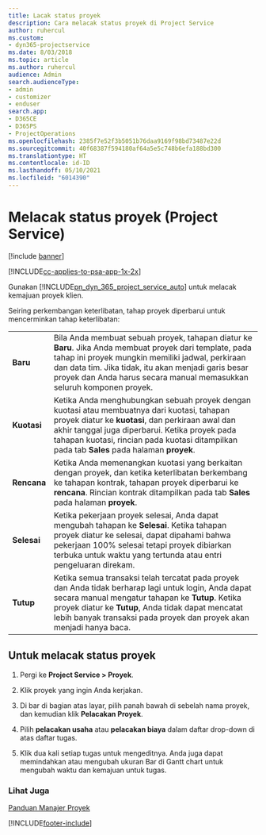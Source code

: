 ```yaml
---
title: Lacak status proyek
description: Cara melacak status proyek di Project Service
author: ruhercul
ms.custom:
- dyn365-projectservice
ms.date: 8/03/2018
ms.topic: article
ms.author: ruhercul
audience: Admin
search.audienceType:
- admin
- customizer
- enduser
search.app:
- D365CE
- D365PS
- ProjectOperations
ms.openlocfilehash: 2385f7e52f3b5051b76daa9169f98bd73487e22d
ms.sourcegitcommit: 40f68387f594180af64a5e5c748b6efa188bd300
ms.translationtype: HT
ms.contentlocale: id-ID
ms.lasthandoff: 05/10/2021
ms.locfileid: "6014390"
---
```

# <a name="track-a-projects-status-project-service"></a>Melacak status proyek (Project Service)

[!include [banner](../includes/psa-now-project-operations.md)]

[!INCLUDE[cc-applies-to-psa-app-1x-2x](../includes/cc-applies-to-psa-app-1x-2x.md)]

Gunakan [!INCLUDE[pn_dyn_365_project_service_auto](../includes/pn-dyn-365-project-service-auto.md)] untuk melacak kemajuan proyek klien.  

Seiring perkembangan keterlibatan, tahap proyek diperbarui untuk mencerminkan tahap keterlibatan:  


|              |                                                                                                                                                                                                                                                                                                  |
|--------------|--------------------------------------------------------------------------------------------------------------------------------------------------------------------------------------------------------------------------------------------------------------------------------------------------|
|   **Baru**    | Bila Anda membuat sebuah proyek, tahapan diatur ke **Baru**. Jika Anda membuat proyek dari template, pada tahap ini proyek mungkin memiliki jadwal, perkiraan dan data tim. Jika tidak, itu akan menjadi garis besar proyek dan Anda harus secara manual memasukkan seluruh komponen proyek. |
|  **Kuotasi**   |      Ketika Anda menghubungkan sebuah proyek dengan kuotasi atau membuatnya dari kuotasi, tahapan proyek diatur ke **kuotasi**, dan perkiraan awal dan akhir tanggal juga diperbarui. Ketika proyek pada tahapan kuotasi, rincian pada kuotasi ditampilkan pada tab **Sales** pada halaman **proyek**.      |
|   **Rencana**   |                                     Ketika Anda memenangkan kuotasi yang berkaitan dengan proyek, dan ketika keterlibatan berkembang ke tahapan kontrak, tahapan proyek diperbarui ke **rencana**. Rincian kontrak ditampilkan pada tab **Sales** pada halaman **proyek**.                                      |
| **Selesai** |                    Ketika pekerjaan proyek selesai, Anda dapat mengubah tahapan ke **Selesai**. Ketika tahapan proyek diatur ke selesai, dapat dipahami bahwa pekerjaan 100% selesai tetapi proyek dibiarkan terbuka untuk waktu yang tertunda atau entri pengeluaran direkam.                     |
|  **Tutup**   |           Ketika semua transaksi telah tercatat pada proyek dan Anda tidak berharap lagi untuk login, Anda dapat secara manual mengatur tahapan ke **Tutup**. Ketika proyek diatur ke **Tutup**, Anda tidak dapat mencatat lebih banyak transaksi pada proyek dan proyek akan menjadi hanya baca.           |

## <a name="to-track-a-projects-status"></a>Untuk melacak status proyek  

1.  Pergi ke **Project Service > Proyek**.  

2.  Klik proyek yang ingin Anda kerjakan.  

3.  Di bar di bagian atas layar, pilih panah bawah di sebelah nama proyek, dan kemudian klik **Pelacakan Proyek**.  

4.  Pilih **pelacakan usaha** atau **pelacakan biaya** dalam daftar drop-down di atas daftar tugas.  

5.  Klik dua kali setiap tugas untuk mengeditnya. Anda juga dapat memindahkan atau mengubah ukuran Bar di Gantt chart untuk mengubah waktu dan kemajuan untuk tugas.  

### <a name="see-also"></a>Lihat Juga  
 [Panduan Manajer Proyek](../psa/project-manager-guide.md)


[!INCLUDE[footer-include](../includes/footer-banner.md)]